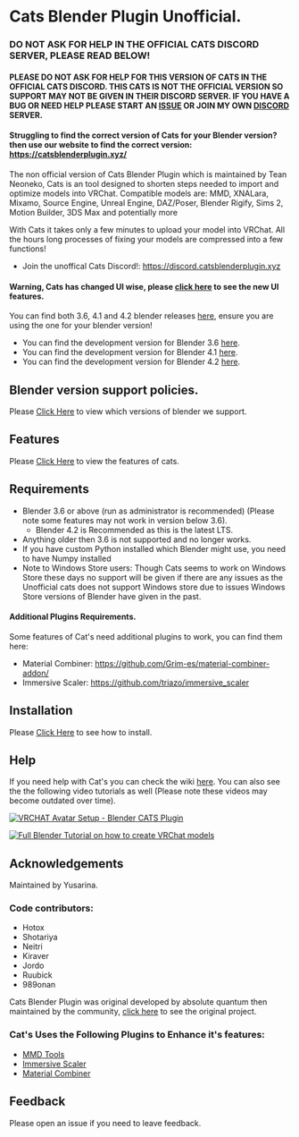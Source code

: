 # Cats Blender Plugin Unofficial.

### DO NOT ASK FOR HELP IN THE OFFICIAL CATS DISCORD SERVER, PLEASE READ BELOW!
#### PLEASE DO NOT ASK FOR HELP FOR THIS VERSION OF CATS IN THE OFFICIAL CATS DISCORD. THIS CATS IS NOT THE OFFICIAL VERSION SO SUPPORT MAY NOT BE GIVEN IN THEIR DISCORD SERVER. IF YOU HAVE A BUG OR NEED HELP PLEASE START AN [ISSUE](https://github.com/Yusarina/Cats-Blender-Plugin-Unofficial-/issues) OR JOIN MY OWN [DISCORD](https://discord.catsblenderplugin.xyz) SERVER.

#### Struggling to find the correct version of Cats for your Blender version? then use our website to find the correct version: https://catsblenderplugin.xyz/

The non official version of Cats Blender Plugin which is maintained by Tean Neoneko, Cats is an tool designed to shorten steps needed to import and optimize models into VRChat. Compatible models are: MMD, XNALara, Mixamo, Source Engine, Unreal Engine, DAZ/Poser, Blender Rigify, Sims 2, Motion Builder, 3DS Max and potentially more

With Cats it takes only a few minutes to upload your model into VRChat.
All the hours long processes of fixing your models are compressed into a few functions!

- Join the unoffical Cats Discord!: https://discord.catsblenderplugin.xyz

#### Warning, Cats has changed UI wise, please [click here](https://github.com/Yusarina/Cats-Blender-Plugin-Unofficial-/wiki/Features) to see the new UI features.

You can find both 3.6, 4.1 and 4.2 blender releases [here](https://github.com/Yusarina/Cats-Blender-Plugin-Unofficial-/releases), ensure you are using the one for your blender version!  

- You can find the development version for Blender 3.6 [here](https://github.com/Yusarina/Cats-Blender-Plugin-Unofficial-/tree/blender-36-dev).
- You can find the development version for Blender 4.1 [here](https://github.com/Yusarina/Cats-Blender-Plugin-Unofficial-/tree/blender-41-dev).
- You can find the development version for Blender 4.2 [here](https://github.com/Yusarina/Cats-Blender-Plugin-Unofficial-/tree/blender-42-dev).

## Blender version support policies.

Please [Click Here](https://github.com/Yusarina/Cats-Blender-Plugin-Unofficial-/wiki/Blender-Version-Support-Policies) to view which versions of blender we support.

## Features

Please [Click Here](https://github.com/Yusarina/Cats-Blender-Plugin-Unofficial-/wiki/Features) to view the features of cats.


## Requirements

- Blender 3.6 or above (run as administrator is recommended) (Please note some features may not work in version below 3.6).
   - Blender 4.2 is Recommended as this is the latest LTS.
- Anything older then 3.6 is not supported and no longer works.
- If you have custom Python installed which Blender might use, you need to have Numpy installed
- Note to Windows Store users: Though Cats seems to work on Windows Store these days no support will be given if there are any issues as the Unofficial cats does not support Windows store due to issues Windows Store versions of Blender have given in the past. 

#### Additional Plugins Requirements.
Some features of Cat's need additional plugins to work, you can find them here:

- Material Combiner: https://github.com/Grim-es/material-combiner-addon/
- Immersive Scaler: https://github.com/triazo/immersive_scaler

## Installation

Please [Click Here](https://github.com/Yusarina/Cats-Blender-Plugin-Unofficial-/wiki/How-to-Install%3F) to see how to install.

## Help

If you need help with Cat's you can check the wiki [here](https://github.com/Yusarina/Cats-Blender-Plugin-Unofficial-/wiki).
You can also see the the following video tutorials as well (Please note these videos may become outdated over time).

[![VRCHAT Avatar Setup - Blender CATS Plugin](https://i.ytimg.com/vi/2fJMaxbBewg/0.jpg)](https://www.youtube.com/watch?v=2fJMaxbBewg)

[![Full Blender Tutorial on how to create VRChat models](https://i.ytimg.com/vi/2NdPHW4_SOg/0.jpg)](https://www.youtube.com/watch?v=2NdPHW4_SOg)

## Acknowledgements

Maintained by Yusarina.

### Code contributors:
- Hotox
- Shotariya
- Neitri
- Kiraver
- Jordo
- Ruubick
- 989onan

Cats Blender Plugin was original developed by absolute quantum then maintained by the community, [click here](https://github.com/absolute-quantum/cats-blender-plugin) to see the original project.

### Cat's Uses the Following Plugins to Enhance it's features:

 - [MMD Tools](https://github.com/UuuNyaa/blender_mmd_tools)
 - [Immersive Scaler](https://github.com/triazo/immersive_scaler)
 - [Material Combiner](https://github.com/Grim-es/material-combiner-addon)

## Feedback

Please open an issue if you need to leave feedback.
